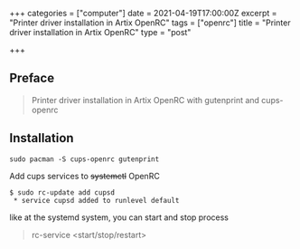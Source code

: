 +++
categories = ["computer"]
date = 2021-04-19T17:00:00Z
excerpt = "Printer driver installation in Artix OpenRC"
tags = ["openrc"]
title = "Printer driver installation in Artix OpenRC"
type = "post"

+++
## Preface

> Printer driver installation in Artix OpenRC with gutenprint and cups-openrc

## Installation

    sudo pacman -S cups-openrc gutenprint

Add cups services to ~~systemctl~~ OpenRC

    $ sudo rc-update add cupsd
     * service cupsd added to runlevel default

like at the systemd system, you can start and stop process

> rc-service <service> <start/stop/restart>